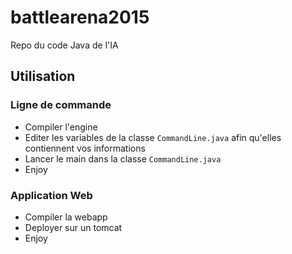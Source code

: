 # battlearena2015

Repo du code Java de l'IA

## Utilisation

### Ligne de commande

* Compiler l'engine
* Editer les variables de la classe `CommandLine.java` afin qu'elles contiennent vos informations
* Lancer le main dans la classe `CommandLine.java`
* Enjoy

### Application Web

* Compiler la webapp
* Deployer sur un tomcat
* Enjoy
